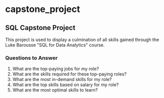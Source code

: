 # capstone_project
 ## SQL Capstone Project
This project is used to display a culmination of all skills gained through the Luke Barousse "SQL for Data Analytics" course.

### Questions to Answer
1. What are the top-paying jobs for my role?
2. What are the skills required for these top-paying roles? 
3. What are the most in-demand skills for my role?
4. What are the top skills based on salary for my role? 
5. What are the most optimal skills to learn?
